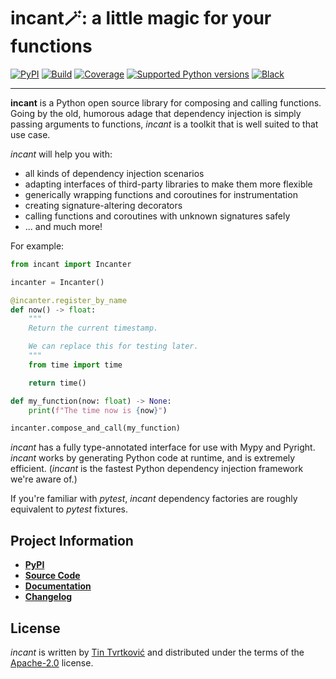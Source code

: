 # incant🪄: a little magic for your functions

[![PyPI](https://img.shields.io/pypi/v/incant.svg)](https://pypi.python.org/pypi/incant)
[![Build](https://github.com/Tinche/incant/workflows/CI/badge.svg)](https://github.com/Tinche/incant/actions?workflow=CI)
[![Coverage](https://img.shields.io/endpoint?url=https://gist.githubusercontent.com/Tinche/31981273f39dab936f0000563a30ce3f/raw/covbadge.json)](https://github.com/Tinche/incant/actions/workflows/main.yml)
[![Supported Python versions](https://img.shields.io/pypi/pyversions/incant.svg)](https://github.com/Tinche/incant)
[![Black](https://img.shields.io/badge/code%20style-black-000000.svg)](https://github.com/psf/black)

---

**incant** is a Python open source library for composing and calling functions.
Going by the old, humorous adage that dependency injection is simply passing arguments to functions, _incant_ is a toolkit that is well suited to that use case.

_incant_ will help you with:

- all kinds of dependency injection scenarios
- adapting interfaces of third-party libraries to make them more flexible
- generically wrapping functions and coroutines for instrumentation
- creating signature-altering decorators
- calling functions and coroutines with unknown signatures safely
- ... and much more!

For example:

```python
from incant import Incanter

incanter = Incanter()

@incanter.register_by_name
def now() -> float:
    """
    Return the current timestamp.

    We can replace this for testing later.
    """
    from time import time

    return time()

def my_function(now: float) -> None:
    print(f"The time now is {now}")

incanter.compose_and_call(my_function)
```

_incant_ has a fully type-annotated interface for use with Mypy and Pyright.
_incant_ works by generating Python code at runtime, and is extremely efficient.
(_incant_ is the fastest Python dependency injection framework we're aware of.)

If you're familiar with _pytest_, _incant_ dependency factories are roughly equivalent to _pytest_ fixtures.

## Project Information

- [**PyPI**](https://pypi.org/project/incant/)
- [**Source Code**](https://github.com/Tinche/incant)
- [**Documentation**](https://incant.threeofwands.com)
- [**Changelog**](https://github.com/Tinche/incant/blob/main/CHANGELOG.md)

## License

_incant_ is written by [Tin Tvrtković](https://threeofwands.com/) and distributed under the terms of the [Apache-2.0](https://spdx.org/licenses/Apache-2.0.html) license.
